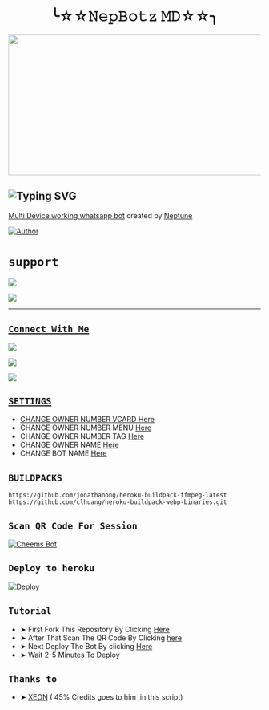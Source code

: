 

<h1 align="center">╰☆☆𝙽𝚎𝚙𝙱𝚘𝚝𝚣 𝙼𝙳☆☆╮<br></h1>
<p align="center">
<img src="https://telegra.ph/file/a89b4f8ac375a17ae0139.jpg"  width="540" height="280" />
</p>

 ## ![Typing SVG](https://readme-typing-svg.herokuapp.com?font=Rockstar-ExtraBold&color=5DE23C&lines=NepBotz+Multi+device+Whatsapp+Bot;Created+By+Neptune;Don't+forget+to+give+a+star)
 
 [ Multi Device working whatsapp bot](https://github.com/Nep-28/NepBotz-MD-1) created by [Neptune](github.com/nep-28)

 <a href="https://github.com/nep-28"><img title="Author" src="https://img.shields.io/badge/Author-neptune-blue.svg?color=54aeff&style=for-the-badge&logo=github" /></a>

# ```support```

<a href="sorry.no.video"><img src="https://img.shields.io/badge/Tutorial-Video-ff0000?style=for-the-badge&logo=youtube&logoColor=ff000000&link=https://www.youtube.com/c/BOTINDO" />
 
 <a href="https://chat.whatsapp.com/BxX8PJpOv7iCsqob9CzWQ3"><img src="https://img.shields.io/badge/Join Support Group-25D366?style=for-the-badge&logo=whatsapp&logoColor=white" /><br>



------

## ```Connect With Me```
<a href="https://wa.me/94702476028"><img src="https://img.shields.io/badge/Contact Neptune-25D366?style=for-the-badge&logo=whatsapp&logoColor=white" />
 
<a href="https://chat.whatsapp.com/Gi47BN7YM30321sUIa7mtT"><img src="https://img.shields.io/badge/Join Public Group-25D366?style=for-the-badge&logo=whatsapp&logoColor=white" />
 
<a href="https://youtube.com/channel/UCBn2CvFNAGY8Z2z4h_mjekA"><img src="https://img.shields.io/badge/Subscribe Neptune-ff0000?style=for-the-badge&logo=youtube&logoColor=ff000000&link=https://youtube.com/channel/UCBn2CvFNAGY8Z2z4h_mjekA" /><br>

## ```SETTINGS```

- CHANGE OWNER NUMBER VCARD [Here](https://github.com/Nep-28/NepBotz-MD-1/blob/master/settings.js#L58)
- CHANGE OWNER NUMBER MENU [Here](https://github.com/Nep-28/NepBotz-MD-1/blob/master/settings.js#L65)
- CHANGE OWNER NUMBER TAG [Here](https://github.com/Nep-28/NepBotz-MD-1/blob/master/settings.js#L66)
- CHANGE OWNER NAME [Here](https://github.com/Nep-28/NepBotz-MD-1/blob/master/settings.js#L59)
- CHANGE BOT NAME [Here](https://github.com/Nep-28/NepBotz-MD-1/blob/master/settings.js#L67)

## ```BUILDPACKS```

```
https://github.com/jonathanong/heroku-buildpack-ffmpeg-latest
https://github.com/clhuang/heroku-buildpack-webp-binaries.git
```
 
 ## ```Scan QR Code For Session```

[![Cheems Bot](https://repl.it/badge/github/quiec/whatsasena)](https://replit.com/@SahasRandil/NepBotz-Multi-Device-Qr-Code-Generator?output%20only=1&lite=1#index.js)
 
 ## ```Deploy to heroku```
 
[![Deploy](https://www.herokucdn.com/deploy/button.svg)](https://heroku.com/deploy?template=https://github.com/Nep-28/NepBotz-MD-1)

## ```Tutorial```
- ➤ First Fork This Repository By Clicking [Here](https://github.com/Nep-28/NepBotz-MD-1/fork)
- ➤ After That Scan The QR Code By Clicking [here](https://replit.com/@SahasRandil/NepBotz-Multi-Device-Qr-Code-Generator?output%20only=1&lite=1#index.js)
- ➤ Next Deploy The Bot By clicking [Here](https://heroku.com/deploy)
- ➤ Wait 2-5 Minutes To Deploy

## ```Thanks to```

- ➤ [XEON](https://github.com/DGXeon) ( 45% Credits goes to him ,in this script)


